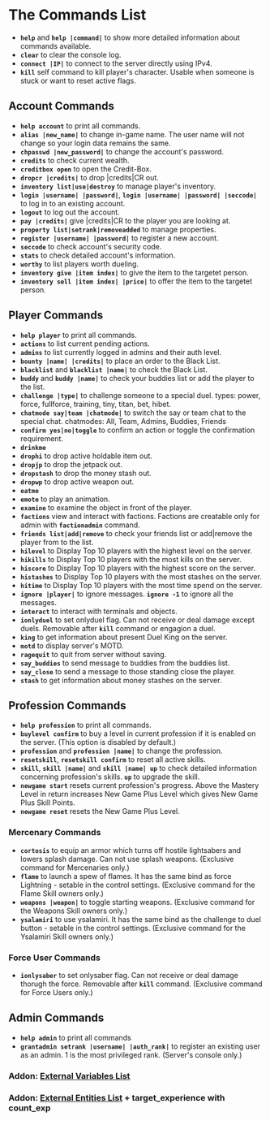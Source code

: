 # The Commands List
- **`help`** and **`help |command|`** to show more detailed information about commands available.
- **`clear`** to clear the console log.
- **`connect |IP|`** to connect to the server directly using IPv4.
- **`kill`** self command to kill player's character. Usable when someone is stuck or want to reset active flags.

## Account Commands
- **`help account`** to print all commands.
- **`alias |new_name|`** to change in-game name. The user name will not change so your login data remains the same.
- **`chpasswd |new_password|`** to change the account's password.
- **`credits`** to check current wealth.
- **`creditbox open`** to open the Credit-Box.
- **`dropcr |credits|`** to drop |credits|CR out.
- **`inventory list|use|destroy`** to manage player's inventory.
- **`login |username| |password|`**, **`login |username| |password| |seccode|`** to log in to an existing account.
- **`logout`** to log out the account.
- **`pay |credits|`** give |credits|CR to the player you are looking at.
- **`property list|setrank|removeadded`** to manage properties.
- **`register |username| |password|`** to register a new account.
- **`seccode`** to check account's security code.
- **`stats`** to check detailed account's information.
- **`worthy`** to list players worth dueling.
- **`inventory give |item index|`** to give the item to the targetet person. 
- **`inventory sell |item index| |price|`** to offer the item to the targetet person.

## Player Commands
- **`help player`** to print all commands.
- **`actions`** to list current pending actions.
- **`admins`** to list currently logged in admins and their auth level.
- **`bounty |name| |credits|`** to place an order to the Black List.
- **`blacklist`** and **`blacklist |name|`** to check the Black List.
- **`buddy`** and **`buddy |name|`** to check your buddies list or add the player to the list.
- **`challenge |type|`** to challenge someone to a special duel. types: power, force, fullforce, training, tiny, titan, bet, hibet.
- **`chatmode say|team |chatmode|`** to switch the say or team chat to the special chat. chatmodes: All, Team, Admins, Buddies, Friends
- **`confirm yes|no|toggle`** to confirm an action or toggle the confirmation requirement.
- **`drinkme`** 
- **`drophi`** to drop active holdable item out.
- **`dropjp`** to drop the jetpack out.
- **`dropstash`** to drop the money stash out.
- **`dropwp`** to drop active weapon out.
- **`eatme`**
- **`emote`** to play an animation.
- **`examine`** to examine the object in front of the player.
- **`factions`** view and interact with factions. Factions are creatable only for admin with **`factionadmin`** command.
- **`friends list|add|remove`** to check your friends list or add|remove the player from to the list.
- **`hilevel`** to Display Top 10 players with the highest level on the server.
- **`hikills`** to Display Top 10 players with the most kills on the server.
- **`hiscore`** to Display Top 10 players with the highest score on the server.
- **`histashes`** to Display Top 10 players with the most stashes on the server.
- **`hitime`** to Display Top 10 players with the most time spend on the server.
- **`ignore |player|`** to ignore messages. **`ignore -1`** to ignore all the messages.
- **`interact`** to interact with terminals and objects.
- **`ionlyduel`** to set onlyduel flag. Can not receive or deal damage except duels. Removable after **`kill`** command or engagion a duel.
- **`king`** to get information about present Duel King on the server.
- **`motd`** to display server's MOTD.
- **`ragequit`** to quit from server without saving.
- **`say_buddies`** to send message to buddies from the buddies list.
- **`say_close`** to send a message to those standing close the player.
- **`stash`** to get information about money stashes on the server.

## Profession Commands
- **`help profession`** to print all commands.
- **`buylevel confirm`** to buy a level in current profession if it is enabled on the server. (This option is disabled by default.)
- **`profession`** and **`profession |name|`** to change the profession.
- **`resetskill`**, **`resetskill confirm`** to reset all active skills.
- **`skill`**, **`skill |name|`** and **`skill |name| up`** to check detailed information concerning profession's skills. **`up`** to upgrade the skill.
- **`newgame start`** resets current profession's progress. Above the Mastery Level in return increases New Game Plus Level which gives New Game Plus Skill Points. 
- **`newgame reset`** resets the New Game Plus Level.

### Mercenary Commands
- **`cortosis`** to equip an armor which turns off hostile lightsabers and lowers splash damage. Can not use splash weapons. (Exclusive command for Mercenaries only.)
- **`flame`** to launch a spew of flames. It has the same bind as force Lightning - setable in the control settings. (Exclusive command for the Flame Skill owners only.) 
- **`weapons |weapon|`** to toggle starting weapons. (Exclusive command for the Weapons Skill owners only.) 
- **`ysalamiri`** to use ysalamiri. It has the same bind as the challenge to duel button - setable in the control settings. (Exclusive command for the Ysalamiri Skill owners only.) 

### Force User Commands
- **`ionlysaber`** to set onlysaber flag. Can not receive or deal damage thorugh the force. Removable after **`kill`** command. (Exclusive command for Force Users only.)


## Admin Commands
- **`help admin`** to print all commands
- **`grantadmin setrank |username| |auth_rank|`** to register an existing user as an admin. 1 is the most privileged rank. (Server's console only.)

### Addon: [External Variables List](https://github.com/iomatix/Lugormod-X/blob/master/__example_config/externvars.md)
### Addon: [External Entities List](http://adamo.uw.hu/entities.html) + target_experience with count_exp












